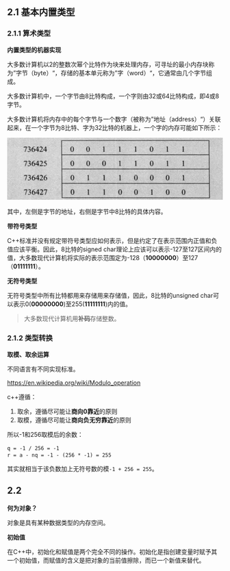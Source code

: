 ## 2.1 基本内置类型

### 2.1.1 算术类型

**内置类型的机器实现**

大多数计算机以2的整数次幂个比特作为块来处理内存，可寻址的最小内存块称为”字节（byte）“，存储的基本单元称为”字（word）“，它通常由几个字节组成。

大多数计算机中，一个字节由8比特构成，一个字则由32或64比特构成，即4或8字节。

大多数计算机将内存中的每个字节与一个数字（被称为”地址（address）“）关联起来，在一个字节为8比特、字为32比特的机器上，一个字的内存可能如下所示：

![memory address](../../images/2.1_memory_address.png)

其中，左侧是字节的地址，右侧是字节中8比特的具体内容。

**带符号类型**

C++标准并没有规定带符号类型应如何表示，但是约定了在表示范围内正值和负值应该平衡。因此，8比特的signed char理论上应该可以表示-127至127区间内的值，大多数现代计算机将实际的表示范围定为-128（**10000000**）至127（**01111111**）。

**无符号类型**

无符号类型中所有比特都用来存储用来存储值，因此，8比特的unsigned char可以表示0(**00000000**)至255(**11111111**)内的值。

> 大多数现代计算机用**补码**存储整数。

### 2.1.2 类型转换

**取模、取余运算**

不同语言有不同实现标准。

https://en.wikipedia.org/wiki/Modulo_operation

c++遵循：

1. 取余，遵循尽可能让**商向0靠近**的原则
2. 取模，遵循尽可能让**商向负无穷靠近**的原则

所以-1和256取模后的余数：

```
q = -1 / 256 = -1
r = a - nq = -1 - (256 * -1) = 255 
```

其实就相当于该负数加上无符号数的模`-1 + 256 = 255`。

## 2.2

**何为对象？**

对象是具有某种数据类型的内存空间。

**初始值**

在C++中，初始化和赋值是两个完全不同的操作。初始化是指创建变量时赋予其一个初始值，而赋值的含义是把对象的当前值擦除，而已一个新值来替代。